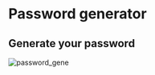 # Password generator
## Generate your password

![password_gene](https://user-images.githubusercontent.com/105541058/181756718-3c36aa78-b729-4af0-9b75-6f1fcf615a1d.png)
